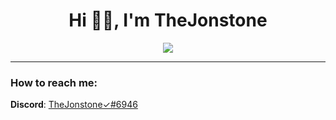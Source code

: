 <div align="center">
  <h1>Hi 👋🏻, I'm TheJonstone</h1>
  <img src="https://github.com/TheJonstone/TheJonstone1/blob/main/TheJonstone.png"/>
</div>
<hr>
<div align="left">
  <h3>How to reach me:</h3>
  <p><strong>Discord</strong>: <a href="https://discord.com/users/398197691072380928" target="blank">TheJonstone✓#6946</a></p>
</div>
